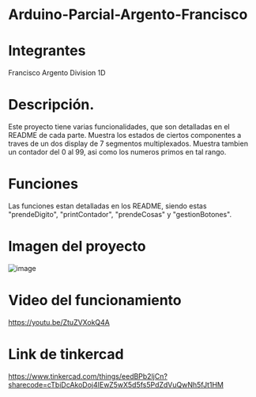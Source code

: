# Arduino-Parcial-Argento-Francisco
# Integrantes
Francisco Argento
Division 1D
# Descripción.
Este proyecto tiene varias funcionalidades, que son detalladas en el README de cada parte.
Muestra los estados de ciertos componentes a traves de un dos display de 7 segmentos multiplexados.
Muestra tambien un contador del 0 al 99, asi como los numeros primos en tal rango.
# Funciones
Las funciones estan detalladas en los README, siendo estas "prendeDigito", "printContador", "prendeCosas" y "gestionBotones".
# Imagen del proyecto
![image](https://github.com/gentoffr/Arduino-Parcial-Argento-Francisco/assets/129513207/5653098e-362a-4079-bf00-2d8d97079c63)
# Video del funcionamiento
https://youtu.be/ZtuZVXokQ4A
# Link de tinkercad
https://www.tinkercad.com/things/eedBPb2ljCn?sharecode=cTbiDcAkoDoj4IEwZ5wX5d5fs5PdZdVuQwNh5fJt1HM
